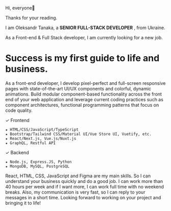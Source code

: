 Hi, everyone👋

Thanks for your reading.

I am Oleksandr Tanaka, a **SENIOR FULL-STACK DEVELOPER** , from Ukraine.

As a Front-end & Full Stack developer, I am currently looking for a new job.
# Success is my first guide to life and business.

As a front-end developer, I develop pixel-perfect and full-screen responsive pages with state-of-the-art UI/UX components and colorful, dynamic animations.
Build modular component-based functionality across the front end of your web application and leverage current coding practices such as component architectures, functional programming patterns that focus on code quality.

✓ Frontend
```
★ HTML/CSS/JavaScript/TypeScript
★ Bootstrap/Tailwind CSS/Material UI/Vue Store UI, Vuetify, etc.
★ React/Next.js, Vue.js/Nuxt.js
★ GraphQL, Restful API
```
✓ Backend
```
★ Node.js, Express.JS, Python
★ MongoDB, MySQL, PostgreSQL
```

React, HTML, CSS, JavaScript and Figma are my main skills.
So I can understand your business quickly and do a good job.
I can work more than 40 hours per week and if I want more, I can work full time with no weekend breaks. Also, my communication is very fast, so I can reply to your messages in a short time.
Looking forward to working on your project and bringing it to life!
